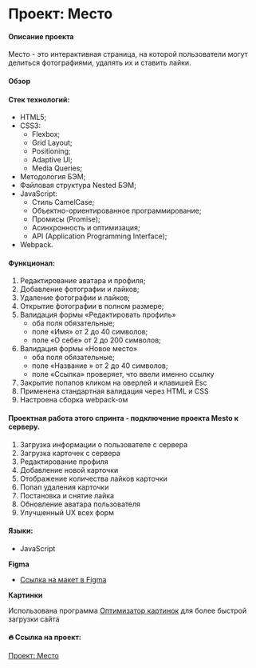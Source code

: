 # Проект: Место

#### Описание проекта
Место - это интерактивная страница, на которой пользователи могут делиться фотографиями, удалять их и ставить лайки.

#### Обзор


#### Стек технологий:

- HTML5;
- CSS3:
  - Flexbox;
  - Grid Layout;
  - Positioning;
  - Adaptive UI;
  - Media Queries;
- Методология БЭМ;
- Файловая структура Nested БЭМ;
- JavaScript:
  - Стиль CamelCase;
  - Объектно-ориентированное программирование;
  - Промисы (Promise);
  - Асинхронность и оптимизация;
  - API (Application Programming Interface);
- Webpack.

#### Функционал:
1. Редактирование аватара и профиля;
2. Добавление фотографии и лайков;
3. Удаление фотографии и лайков;
4. Открытие фотографии в полном размере;
5. Валидация формы «Редактировать профиль»
    * оба поля обязательные;
    * поле «Имя» от 2 до 40 символов;
    * поле «О себе» от 2 до 200 символов;
6. Валидация формы «Новое место»
    * оба поля обязательные;
    * поле «Название » от 2 до 40 символов;
    * поле «Ссылка» проверяет, что ввели именно ссылку
7. Закрытие попапов кликом на оверлей и клавишей Esc
8. Применена стандартная валидация через HTML и CSS
9. Настроена сборка webpack-ом

#### Проектная работа этого спринта - подключение проекта Mesto к серверу.

1. Загрузка информации о пользователе с сервера
2. Загрузка карточек с сервера
3. Редактирование профиля
4. Добавление новой карточки
5. Отображение количества лайков карточки
6. Попап удаления карточки
7. Постановка и снятие лайка
8. Обновление аватара пользователя
9. Улучшенный UX всех форм

#### Языки:

- JavaScript

**Figma**

* [Ссылка на макет в Figma](https://www.figma.com/file/2cn9N9jSkmxD84oJik7xL7/JavaScript.-Sprint-4?node-id=0%3A1)

**Картинки**

Использована программа [Оптимизатор картинок](https://tinypng.com/) для более быстрой загрузки сайта

#### :fire: Ссылка на проект:

[Проект: Место](https://sasmus12.github.io/mesto-project-bootcamp/)
